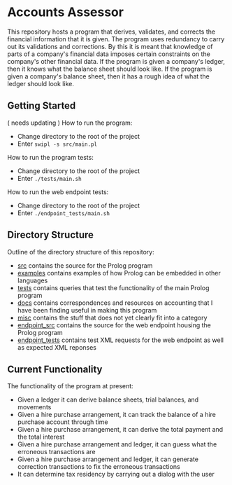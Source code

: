# Accounts Assessor

This repository hosts a program that derives, validates, and corrects the financial information that it is given. The program uses redundancy to carry out its validations and corrections. By this it is meant that knowledge of parts of a company's financial data imposes certain constraints on the company's other financial data. If the program is given a company's ledger, then it knows what the balance sheet should look like. If the program is given a company's balance sheet, then it has a rough idea of what the ledger should look like.

## Getting Started
( needs updating )
How to run the program:
* Change directory to the root of the project
* Enter `swipl -s src/main.pl`

How to run the program tests:
* Change directory to the root of the project
* Enter `./tests/main.sh`

How to run the web endpoint tests:
* Change directory to the root of the project
* Enter `./endpoint_tests/main.sh`

## Directory Structure

Outline of the directory structure of this repository:
* [src](src) contains the source for the Prolog program
* [examples](examples) contains examples of how Prolog can be embedded in other languages
* [tests](tests) contains queries that test the functionality of the main Prolog program
* [docs](docs) contains correspondences and resources on accounting that I have been finding useful in making this program
* [misc](misc) contains the stuff that does not yet clearly fit into a category
* [endpoint_src](endpoint_src) contains the source for the web endpoint housing the Prolog program
* [endpoint_tests](endpoint_tests) contains test XML requests for the web endpoint as well as expected XML reponses

## Current Functionality

The functionality of the program at present:
* Given a ledger it can derive balance sheets, trial balances, and movements
* Given a hire purchase arrangement, it can track the balance of a hire purchase account through time
* Given a hire purchase arrangement, it can derive the total payment and the total interest
* Given a hire purchase arrangement and ledger, it can guess what the erroneous transactions are
* Given a hire purchase arrangement and ledger, it can generate correction transactions to fix the erroneous transactions
* It can determine tax residency by carrying out a dialog with the user
